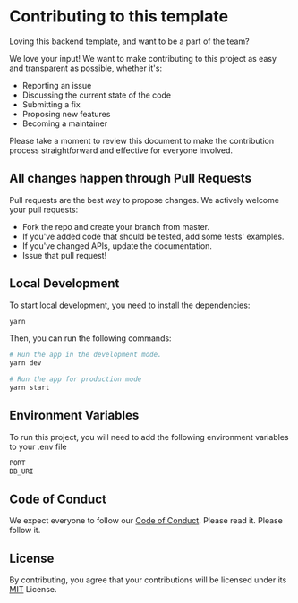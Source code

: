 # Contributing to this template

Loving this backend template, and want to be a part of the team?

We love your input! We want to make contributing to this project as easy and transparent as possible, whether it's:

- Reporting an issue
- Discussing the current state of the code
- Submitting a fix
- Proposing new features
- Becoming a maintainer

Please take a moment to review this document to make the contribution process straightforward and effective for everyone involved.

## All changes happen through Pull Requests

Pull requests are the best way to propose changes. We actively welcome your pull requests:

- Fork the repo and create your branch from master.
- If you've added code that should be tested, add some tests' examples.
- If you've changed APIs, update the documentation.
- Issue that pull request!

## Local Development

To start local development, you need to install the dependencies:

```bash
yarn
```

Then, you can run the following commands:

```bash
# Run the app in the development mode.
yarn dev

# Run the app for production mode
yarn start
```

## Environment Variables

To run this project, you will need to add the following environment variables to your .env file

```md
PORT
DB_URI
```

## Code of Conduct

We expect everyone to follow our [Code of Conduct](./CODE_OF_CONDUCT.md). Please read it. Please follow it.

## License

By contributing, you agree that your contributions will be licensed under its [MIT](./LICENSE) License.
